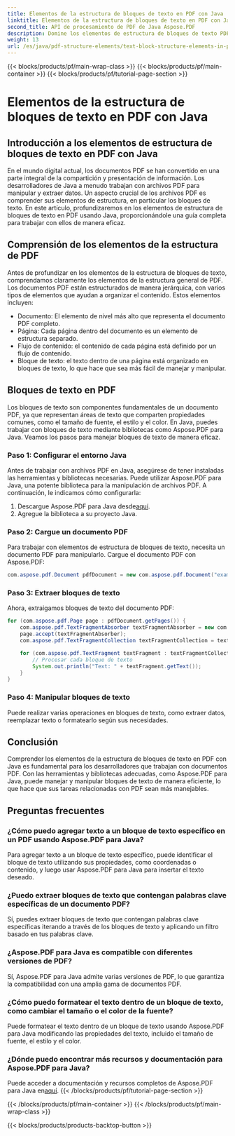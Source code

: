 ```yaml
---
title: Elementos de la estructura de bloques de texto en PDF con Java
linktitle: Elementos de la estructura de bloques de texto en PDF con Java
second_title: API de procesamiento de PDF de Java Aspose.PDF
description: Domine los elementos de estructura de bloques de texto PDF en Java una guía paso a paso utilizando Aspose.PDF para Java.
weight: 13
url: /es/java/pdf-structure-elements/text-block-structure-elements-in-pdf-using-java/
---
```


{{< blocks/products/pf/main-wrap-class >}}
{{< blocks/products/pf/main-container >}}
{{< blocks/products/pf/tutorial-page-section >}}

# Elementos de la estructura de bloques de texto en PDF con Java


## Introducción a los elementos de estructura de bloques de texto en PDF con Java

En el mundo digital actual, los documentos PDF se han convertido en una parte integral de la compartición y presentación de información. Los desarrolladores de Java a menudo trabajan con archivos PDF para manipular y extraer datos. Un aspecto crucial de los archivos PDF es comprender sus elementos de estructura, en particular los bloques de texto. En este artículo, profundizaremos en los elementos de estructura de bloques de texto en PDF usando Java, proporcionándole una guía completa para trabajar con ellos de manera eficaz.

## Comprensión de los elementos de la estructura de PDF

Antes de profundizar en los elementos de la estructura de bloques de texto, comprendamos claramente los elementos de la estructura general de PDF. Los documentos PDF están estructurados de manera jerárquica, con varios tipos de elementos que ayudan a organizar el contenido. Estos elementos incluyen:

- Documento: El elemento de nivel más alto que representa el documento PDF completo.
- Página: Cada página dentro del documento es un elemento de estructura separado.
- Flujo de contenido: el contenido de cada página está definido por un flujo de contenido.
- Bloque de texto: el texto dentro de una página está organizado en bloques de texto, lo que hace que sea más fácil de manejar y manipular.

## Bloques de texto en PDF

Los bloques de texto son componentes fundamentales de un documento PDF, ya que representan áreas de texto que comparten propiedades comunes, como el tamaño de fuente, el estilo y el color. En Java, puedes trabajar con bloques de texto mediante bibliotecas como Aspose.PDF para Java. Veamos los pasos para manejar bloques de texto de manera eficaz.

### Paso 1: Configurar el entorno Java

Antes de trabajar con archivos PDF en Java, asegúrese de tener instaladas las herramientas y bibliotecas necesarias. Puede utilizar Aspose.PDF para Java, una potente biblioteca para la manipulación de archivos PDF. A continuación, le indicamos cómo configurarla:

1.  Descargue Aspose.PDF para Java desde[aquí](https://releases.aspose.com/pdf/java/).
2. Agregue la biblioteca a su proyecto Java.

### Paso 2: Cargue un documento PDF

Para trabajar con elementos de estructura de bloques de texto, necesita un documento PDF para manipularlo. Cargue el documento PDF con Aspose.PDF:

```java
com.aspose.pdf.Document pdfDocument = new com.aspose.pdf.Document("example.pdf");
```

### Paso 3: Extraer bloques de texto

Ahora, extraigamos bloques de texto del documento PDF:

```java
for (com.aspose.pdf.Page page : pdfDocument.getPages()) {
    com.aspose.pdf.TextFragmentAbsorber textFragmentAbsorber = new com.aspose.pdf.TextFragmentAbsorber();
    page.accept(textFragmentAbsorber);
    com.aspose.pdf.TextFragmentCollection textFragmentCollection = textFragmentAbsorber.getTextFragments();

    for (com.aspose.pdf.TextFragment textFragment : textFragmentCollection) {
        // Procesar cada bloque de texto
        System.out.println("Text: " + textFragment.getText());
    }
}
```

### Paso 4: Manipular bloques de texto

Puede realizar varias operaciones en bloques de texto, como extraer datos, reemplazar texto o formatearlo según sus necesidades.

## Conclusión

Comprender los elementos de la estructura de bloques de texto en PDF con Java es fundamental para los desarrolladores que trabajan con documentos PDF. Con las herramientas y bibliotecas adecuadas, como Aspose.PDF para Java, puede manejar y manipular bloques de texto de manera eficiente, lo que hace que sus tareas relacionadas con PDF sean más manejables.

## Preguntas frecuentes

### ¿Cómo puedo agregar texto a un bloque de texto específico en un PDF usando Aspose.PDF para Java?

Para agregar texto a un bloque de texto específico, puede identificar el bloque de texto utilizando sus propiedades, como coordenadas o contenido, y luego usar Aspose.PDF para Java para insertar el texto deseado.

### ¿Puedo extraer bloques de texto que contengan palabras clave específicas de un documento PDF?

Sí, puedes extraer bloques de texto que contengan palabras clave específicas iterando a través de los bloques de texto y aplicando un filtro basado en tus palabras clave.

### ¿Aspose.PDF para Java es compatible con diferentes versiones de PDF?

Sí, Aspose.PDF para Java admite varias versiones de PDF, lo que garantiza la compatibilidad con una amplia gama de documentos PDF.

### ¿Cómo puedo formatear el texto dentro de un bloque de texto, como cambiar el tamaño o el color de la fuente?

Puede formatear el texto dentro de un bloque de texto usando Aspose.PDF para Java modificando las propiedades del texto, incluido el tamaño de fuente, el estilo y el color.

### ¿Dónde puedo encontrar más recursos y documentación para Aspose.PDF para Java?

 Puede acceder a documentación y recursos completos de Aspose.PDF para Java en[aquí](https://reference.aspose.com/pdf/java/).
{{< /blocks/products/pf/tutorial-page-section >}}

{{< /blocks/products/pf/main-container >}}
{{< /blocks/products/pf/main-wrap-class >}}

{{< blocks/products/products-backtop-button >}}
